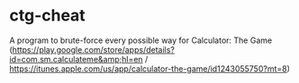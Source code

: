 # ctg-cheat
A program to brute-force every possible way for Calculator: The Game (https://play.google.com/store/apps/details?id=com.sm.calculateme&amp;hl=en / https://itunes.apple.com/us/app/calculator-the-game/id1243055750?mt=8)
